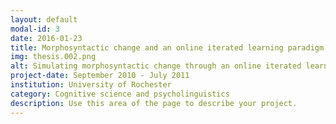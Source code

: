 ```yaml
---
layout: default
modal-id: 3
date: 2016-01-23
title: Morphosyntactic change and an online iterated learning paradigm
img: thesis.002.png
alt: Simulating morphosyntactic change through an online iterated learning paradigm
project-date: September 2010 - July 2011
institution: University of Rochester
category: Cognitive science and psycholinguistics
description: Use this area of the page to describe your project.
---
```

